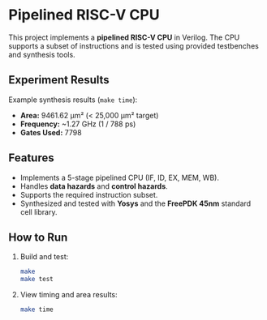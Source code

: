 # Pipelined RISC-V CPU

This project implements a **pipelined RISC-V CPU** in Verilog.
The CPU supports a subset of instructions and is tested using provided testbenches and synthesis tools.

## Experiment Results

Example synthesis results (`make time`):

* **Area:** 9461.62 µm² (< 25,000 µm² target)
* **Frequency:** \~1.27 GHz (1 / 788 ps)
* **Gates Used:** 7798

## Features

* Implements a 5-stage pipelined CPU (IF, ID, EX, MEM, WB).
* Handles **data hazards** and **control hazards**.
* Supports the required instruction subset.
* Synthesized and tested with **Yosys** and the **FreePDK 45nm** standard cell library.

## How to Run

1. Build and test:

   ```bash
   make
   make test
   ```
2. View timing and area results:

   ```bash
   make time
   ```

